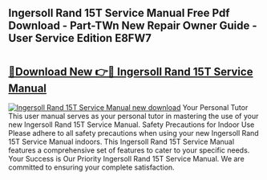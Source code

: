 ## Ingersoll Rand 15T Service Manual Free Pdf Download - Part-TWn New Repair Owner Guide - User Service Edition E8FW7

# <h2><a href="http://bc76280.oget.top/?id=Ingersoll+Rand+15T+Service+Manual">🔗Download New 👉🔴 Ingersoll Rand 15T Service Manual</a></h2>

[![Ingersoll Rand 15T Service Manual new download](https://i.imgur.com/5g1atiW.png)](http://bc76280.oget.top/?id=Ingersoll+Rand+15T+Service+Manual)
Your Personal Tutor This user manual serves as your personal tutor in mastering the use of your new Ingersoll Rand 15T Service Manual. Safety Precautions for Indoor Use Please adhere to all safety precautions when using your new Ingersoll Rand 15T Service Manual indoors. This Ingersoll Rand 15T Service Manual features a comprehensive set of features to cater to your specific needs. Your Success is Our Priority Ingersoll Rand 15T Service Manual. We are committed to ensuring your complete satisfaction.
